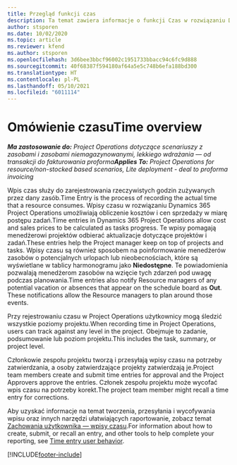 ```yaml
---
title: Przegląd funkcji czas
description: Ta temat zawiera informacje o funkcji Czas w rozwiązaniu Dynamics 365 Project Operations.
author: stsporen
ms.date: 10/02/2020
ms.topic: article
ms.reviewer: kfend
ms.author: stsporen
ms.openlocfilehash: 3d6bee3bbcf96002c1951733bbacc94c6fc9d888
ms.sourcegitcommit: 40f68387f594180af64a5e5c748b6efa188bd300
ms.translationtype: HT
ms.contentlocale: pl-PL
ms.lasthandoff: 05/10/2021
ms.locfileid: "6011114"
---
```

# <a name="time-overview"></a><span data-ttu-id="61982-103">Omówienie czasu</span><span class="sxs-lookup"><span data-stu-id="61982-103">Time overview</span></span>

<span data-ttu-id="61982-104">_**Ma zastosowanie do:** Project Operations dotyczące scenariuszy z zasobami i zasobami niemagazynowanymi, lekkiego wdrażania — od transakcji do fakturowania proforma_</span><span class="sxs-lookup"><span data-stu-id="61982-104">_**Applies To:** Project Operations for resource/non-stocked based scenarios, Lite deployment - deal to proforma invoicing_</span></span>

<span data-ttu-id="61982-105">Wpis czas służy do zarejestrowania rzeczywistych godzin zużywanych przez dany zasób.</span><span class="sxs-lookup"><span data-stu-id="61982-105">Time Entry is the process of recording the actual time that a resource consumes.</span></span> <span data-ttu-id="61982-106">Wpisy czasu w rozwiązaniu Dynamics 365 Project Operations umożliwiają obliczenie kosztów i cen sprzedaży w miarę postępu zadań.</span><span class="sxs-lookup"><span data-stu-id="61982-106">Time entries in Dynamics 365 Project Operations allow cost and sales prices to be calculated as tasks progress.</span></span> <span data-ttu-id="61982-107">Te wpisy pomagają menedżerowi projektów odbierać aktualizacje dotyczące projektów i zadań.</span><span class="sxs-lookup"><span data-stu-id="61982-107">These entries help the Project manager keep on top of projects and tasks.</span></span> <span data-ttu-id="61982-108">Wpisy czasu są również sposobem na poinformowanie menedżerów zasobów o potencjalnych urlopach lub nieobecnościach, które są wyświetlane w tablicy harmonogramu jako **Niedostępne**. Te powiadomienia pozwalają menedżerom zasobów na wzięcie tych zdarzeń pod uwagę podczas planowania.</span><span class="sxs-lookup"><span data-stu-id="61982-108">Time entries also notify Resource managers of any potential vacation or absences that appear on the schedule board as **Out**. These notifications allow the Resource managers to plan around those events.</span></span>

<span data-ttu-id="61982-109">Przy rejestrowaniu czasu w Project Operations użytkownicy mogą śledzić wszystkie poziomy projektu.</span><span class="sxs-lookup"><span data-stu-id="61982-109">When recording time in Project Operations, users can track against any level in the project.</span></span> <span data-ttu-id="61982-110">Obejmuje to zadanie, podsumowanie lub poziom projektu.</span><span class="sxs-lookup"><span data-stu-id="61982-110">This includes the task, summary, or project level.</span></span>

<span data-ttu-id="61982-111">Członkowie zespołu projektu tworzą i przesyłają wpisy czasu na potrzeby zatwierdzania, a osoby zatwierdzające projekty zatwierdzają je.</span><span class="sxs-lookup"><span data-stu-id="61982-111">Project team members create and submit time entries for approval and the Project Approvers approve the entries.</span></span> <span data-ttu-id="61982-112">Członek zespołu projektu może wycofać wpis czasu na potrzeby korekt.</span><span class="sxs-lookup"><span data-stu-id="61982-112">The project team member might recall a time entry for corrections.</span></span>

<span data-ttu-id="61982-113">Aby uzyskać informacje na temat tworzenia, przesyłania i wycofywania wpisu oraz innych narzędzi ułatwiających raportowanie, zobacz temat [Zachowania użytkownika — wpisy czasu](ui-behavior-time.md).</span><span class="sxs-lookup"><span data-stu-id="61982-113">For information about how to create, submit, or recall an entry, and other tools to help complete your reporting, see [Time entry user behavior](ui-behavior-time.md).</span></span>



[!INCLUDE[footer-include](../includes/footer-banner.md)]